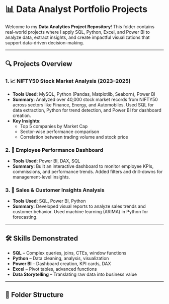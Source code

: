 # 📊 Data Analyst Portfolio Projects

Welcome to my **Data Analytics Project Repository**! This folder contains real-world projects where I apply SQL, Python, Excel, and Power BI to analyze data, extract insights, and create impactful visualizations that support data-driven decision-making.

---

## 🔍 Projects Overview

### 1. 📈 NIFTY50 Stock Market Analysis (2023–2025)
- **Tools Used**: MySQL, Python (Pandas, Matplotlib, Seaborn), Power BI
- **Summary**: Analyzed over 40,000 stock market records from NIFTY50 across sectors like Finance, Energy, and Automobiles. Used SQL for data extraction, Python for trend detection, and Power BI for dashboard creation.
- **Key Insights**:
  - Top 5 companies by Market Cap
  - Sector-wise performance comparison
  - Correlation between trading volume and stock price

### 2. 👥 Employee Performance Dashboard
- **Tools Used**: Power BI, DAX, SQL
- **Summary**: Built an interactive dashboard to monitor employee KPIs, commissions, and performance trends. Added filters and drill-downs for management-level insights.

### 3. 💼 Sales & Customer Insights Analysis
- **Tools Used**: SQL, Power BI, Python
- **Summary**: Developed visual reports to analyze sales trends and customer behavior. Used machine learning (ARIMA) in Python for forecasting.

---

## 🛠️ Skills Demonstrated
- **SQL** – Complex queries, joins, CTEs, window functions
- **Python** – Data cleaning, analysis, visualization
- **Power BI** – Dashboard creation, KPI cards, DAX
- **Excel** – Pivot tables, advanced functions
- **Data Storytelling** – Translating raw data into business value

---

## 📁 Folder Structure
